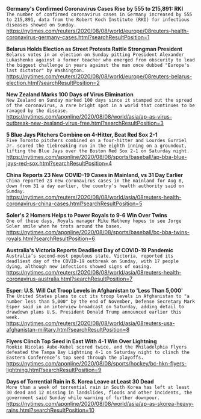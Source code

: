 **Germany's Confirmed Coronavirus Cases Rise by 555 to 215,891: RKI**\
`The number of confirmed coronavirus cases in Germany increased by 555 to 215,891, data from the Robert Koch Institute (RKI) for infectious diseases showed on Sunday.`\
https://nytimes.com/reuters/2020/08/08/world/europe/08reuters-health-coronavirus-germany-cases.html?searchResultPosition=1

**Belarus Holds Election as Street Protests Rattle Strongman President**\
`Belarus votes in an election on Sunday pitting President Alexander Lukashenko against a former teacher who emerged from obscurity to lead the biggest challenge in years against the man once dubbed "Europe's last dictator" by Washington.`\
https://nytimes.com/reuters/2020/08/08/world/europe/08reuters-belarus-election.html?searchResultPosition=2

**New Zealand Marks 100 Days of Virus Elimination**\
`New Zealand on Sunday marked 100 days since it stamped out the spread of the coronavirus, a rare bright spot in a world that continues to be ravaged by the disease.`\
https://nytimes.com/aponline/2020/08/08/world/asia/ap-as-virus-outbreak-new-zealand-virus-free.html?searchResultPosition=3

**5 Blue Jays Pitchers Combine on 4-Hitter, Beat Red Sox 2-1**\
`Five Toronto pitchers combined on a four-hitter and Lourdes Gurriel Jr. scored the tiebreaking run in the eighth inning on a groundout, lifting the Blue Jays over the Boston Red Sox 2-1 on Saturday night.`\
https://nytimes.com/aponline/2020/08/08/sports/baseball/ap-bba-blue-jays-red-sox.html?searchResultPosition=4

**China Reports 23 New COVID-19 Cases in Mainland, vs 31 Day Earlier**\
`China reported 23 new coronavirus cases in the mainland for Aug 8, down from 31 a day earlier, the country’s health authority said on Sunday.`\
https://nytimes.com/reuters/2020/08/08/world/asia/08reuters-health-coronavirus-china-cases.html?searchResultPosition=5

**Soler's 2 Homers Helps to Power Royals to 9-6 Win Over Twins**\
`One of these days, Royals manager Mike Matheny hopes to see Jorge Soler smile when he trots around the bases.`\
https://nytimes.com/aponline/2020/08/08/sports/baseball/bc-bba-twins-royals.html?searchResultPosition=6

**Australia's Victoria Reports Deadliest Day of COVID-19 Pandemic**\
`Australia’s second-most populous state, Victoria, reported its deadliest day of the COVID-19 outbreak on Sunday, with 17 people dying, although new infections showed signs of easing.    `\
https://nytimes.com/reuters/2020/08/08/world/asia/08reuters-health-coronavirus-australia.html?searchResultPosition=7

**Esper: U.S. Will Cut Troop Levels in Afghanistan to 'Less Than 5,000'**\
`The United States plans to cut its troop levels in Afghanistan to "a number less than 5,000" by the end of November, Defense Secretary Mark Esper said in an interview broadcast on Saturday, adding detail to drawdown plans U.S. President Donald Trump announced earlier this week. `\
https://nytimes.com/reuters/2020/08/08/world/asia/08reuters-usa-afghanistan-military.html?searchResultPosition=8

**Flyers Clinch Top Seed in East With 4-1 Win Over Lightning**\
`Rookie Nicolas Aube-Kubel scored twice, and the Philadelphia Flyers defeated the Tampa Bay Lightning 4-1 on Saturday night to clinch the Eastern Conference’s top seed through the playoffs.`\
https://nytimes.com/aponline/2020/08/08/sports/hockey/bc-hkn-flyers-lightning.html?searchResultPosition=9

**Days of Torrential Rain in S. Korea Leave at Least 30 Dead**\
`More than a week of torrential rain in South Korea has left at least 30 dead and 12 missing in landslides, floods and other incidents, the government said Sunday while warning of further downpour. `\
https://nytimes.com/aponline/2020/08/08/world/asia/ap-as-skorea-heavy-rains.html?searchResultPosition=10

